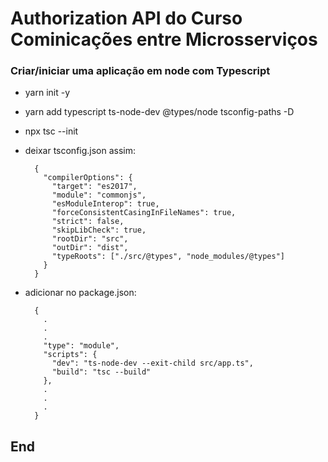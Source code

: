 # Authorization API do Curso Cominicações entre Microsserviços

### Criar/iniciar uma aplicação em node com Typescript

- yarn init -y

- yarn add typescript ts-node-dev @types/node tsconfig-paths -D

- npx tsc --init

- deixar tsconfig.json assim:

        {
          "compilerOptions": {
            "target": "es2017",
            "module": "commonjs",
            "esModuleInterop": true,
            "forceConsistentCasingInFileNames": true,
            "strict": false,
            "skipLibCheck": true,
            "rootDir": "src",
            "outDir": "dist",
            "typeRoots": ["./src/@types", "node_modules/@types"]
          }
        }

- adicionar no package.json:

        {
          .
          .
          .
          "type": "module",
          "scripts": {
            "dev": "ts-node-dev --exit-child src/app.ts",
            "build": "tsc --build"
          },
          .
          .
          .
        }

## End
